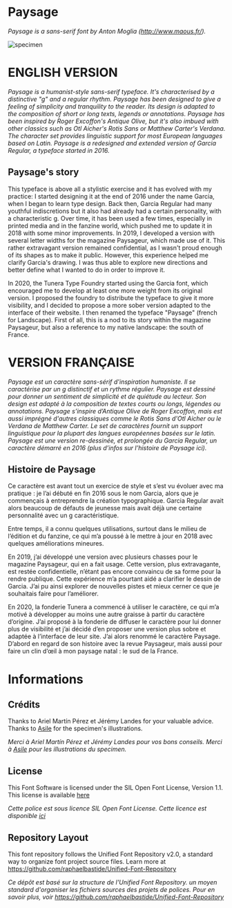 # Paysage

*Paysage is a sans-serif font by Anton Moglia (http://www.maous.fr/).*

![specimen](/documentation/images/1.jpg?raw=true "Paysage")

# ENGLISH VERSION

*Paysage is a humanist-style sans-serif typeface. It's characterised by a distinctive "g" and a regular rhythm. Paysage has been designed to give a feeling of simplicity and tranquility to the reader. Its design is adapted to the composition of short or long texts, legends or annotations. Paysage has been inspired by Roger Excoffon's Antique Olive, but it's also imbued with other classics such as Otl Aicher's Rotis Sans or Matthew Carter's Verdana. The character set provides linguistic support for most European languages based on Latin. Paysage is a redesigned and extended version of Garcia Regular, a typeface started in 2016.*

## Paysage's story

This typeface is above all a stylistic exercise and it has evolved with my practice: I started designing it at the end of 2016 under the name Garcia, when I began to learn type design. Back then, Garcia Regular had many youthful indiscretions but it also had already had a certain personality, with a characteristic g.
Over time, it has been used a few times, especially in printed media and in the fanzine world, which pushed me to update it in 2018 with some minor improvements.
In 2019, I developed a version with several letter widths for the magazine Paysageur, which made use of it. This rather extravagant version remained confidential, as I wasn't proud enough of its shapes as to make it public. However, this experience helped me clarify Garcia's drawing. I was thus able to explore new directions and better define what I wanted to do in order to improve it.

In 2020, the Tunera Type Foundry started using the Garcia font, which encouraged me to develop at least one more weight from its original version. I proposed the foundry to distribute the typeface to give it more visibility, and I decided to propose a more sober version adapted to the interface of their website.  I then renamed the typeface "Paysage" (french for Landscape). First of all, this is a nod to its story within the magazine Paysageur, but also a reference to my native landscape: the south of France.


# VERSION FRANÇAISE

*Paysage est un caractère sans-sérif d'inspiration humaniste. Il se caractérise par un g distinctif et un rythme régulier. Paysage est dessiné pour donner un sentiment de simplicité et de quiétude au lecteur. Son design est adapté à la composition de textes courts ou longs, légendes ou annotations. Paysage s’inspire d’Antique Olive de Roger Excoffon, mais est aussi imprégné d'autres classiques comme le Rotis Sans d'Otl Aicher ou le Verdana de Matthew Carter. Le set de caractères fournit un support linguistique pour la plupart des langues européennes basées sur le latin. Paysage est une version re-dessinée, et prolongée du Garcia Regular, un caractère démarré en 2016 (plus d’infos sur l’histoire de Paysage ici).*

## Histoire de Paysage

Ce caractère est avant tout un exercice de style et s’est vu évoluer avec ma pratique : je l’ai débuté en fin 2016 sous le nom Garcia, alors que je commençais à entreprendre la création typographique. Garcia Regular avait alors beaucoup de défauts de jeunesse mais avait déjà une certaine personnalité avec un g caractéristique.

Entre temps, il a connu quelques utilisations, surtout dans le milieu de l’édition et du fanzine, ce qui m’a poussé à le mettre à jour en 2018 avec quelques améliorations mineures.

En 2019, j’ai développé une version avec plusieurs chasses pour le magazine Paysageur, qui en a fait usage. Cette version, plus extravagante, est restée confidentielle, n’étant pas encore convaincu de sa forme pour la rendre publique. Cette expérience m’a pourtant aidé a clarifier le dessin de Garcia. J’ai pu ainsi explorer de nouvelles pistes et mieux cerner ce que je souhaitais faire pour l’améliorer.

En 2020, la fonderie Tunera a commencé à utiliser le caractère, ce qui m’a motivé à développer au moins une autre graisse à partir du caractère d’origine. J’ai proposé à la fonderie de diffuser le caractère pour lui donner plus de visibilité et j’ai décidé d’en proposer une version plus sobre et adaptée à l’interface de leur site.  J’ai alors renommé le caractère Paysage. D’abord en regard de son histoire avec la revue Paysageur, mais aussi pour faire un clin d’œil à mon paysage natal : le sud de la France.

# Informations

## Crédits

Thanks to Ariel Martín Pérez et Jérémy Landes for your valuable advice.
Thanks to [Asile](http://www.instagram.com/asile.illu) for the specimen's illustrations.

*Merci à Ariel Martín Pérez et Jérémy Landes pour vos bons conseils.
Merci à [Asile](http://www.instagram.com/asile.illu) pour les illustrations du specimen.*


## License

This Font Software is licensed under the SIL Open Font License, Version 1.1.
This license is available [here](http://www.tunera.xyz/licenses/sil-open-font-license-1.1/)

*Cette police est sous licence SIL Open Font License.
Cette licence est disponible [ici](http://www.tunera.xyz/licenses/sil-open-font-license-1.1/)*

## Repository Layout

This font repository follows the Unified Font Repository v2.0,
a standard way to organize font project source files. Learn more at
https://github.com/raphaelbastide/Unified-Font-Repository

*Ce dépôt est basé sur la structure de l'Unified Font Repository.
un moyen standard d'organiser les fichiers sources des projets de polices.
Pour en savoir plus, voir
https://github.com/raphaelbastide/Unified-Font-Repository*
